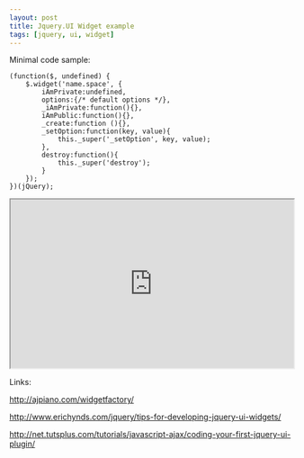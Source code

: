 ```yaml
---
layout: post
title: Jquery.UI Widget example
tags: [jquery, ui, widget]
---
```


Minimal code sample:

    (function($, undefined) {
        $.widget('name.space', {
            iAmPrivate:undefined,
            options:{/* default options */},
            _iAmPrivate:function(){},
            iAmPublic:function(){},
            _create:function (){},
            _setOption:function(key, value){
                this._super('_setOption', key, value);
            },
            destroy:function(){
                this._super('destroy');
            }
        });
    })(jQuery);

<iframe src="http://mac-blog.org.ua/examples/jquery/ui/mac.message.html" width="100%" height="300"></iframe>

Links:

http://ajpiano.com/widgetfactory/

http://www.erichynds.com/jquery/tips-for-developing-jquery-ui-widgets/

http://net.tutsplus.com/tutorials/javascript-ajax/coding-your-first-jquery-ui-plugin/

